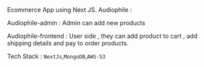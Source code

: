 Ecommerce App using Next JS.
Audiophile :

Audiophile-admin : Admin can add new products 

Audiophile-frontend : User side , they can add product to cart , add shipping details and pay to order products.


Tech Stack : ```NextJs```,```MongoDB```,```AWS-S3```